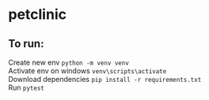 # petclinic

## To run:<br>
Create new env `python -m venv venv`<br>
Activate env on windows `venv\scripts\activate`<br>
Download dependencies `pip install -r requirements.txt`<br>
Run `pytest`
